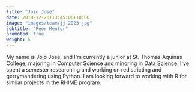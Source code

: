 ```yaml
---
title: "Jojo Jose"
date: 2018-12-20T13:45:06+10:00
image: "images/team/jj-2023.jpg"
jobtitle: "Peer Mentor"
promoted: true
weight: 5
---
```


My name is Jojo Jose, and I'm currently a junior at St. Thomas Aquinas College, majoring in Computer Science and minoring in Data Science. I've spent a semester researching and working on redistricting and gerrymandering using Python. I am looking forward to working with R for similar projects in the RHIME program.
